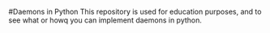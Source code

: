 #Daemons in Python
This repository is used for education purposes, and to see what or howq you can implement daemons in python.

